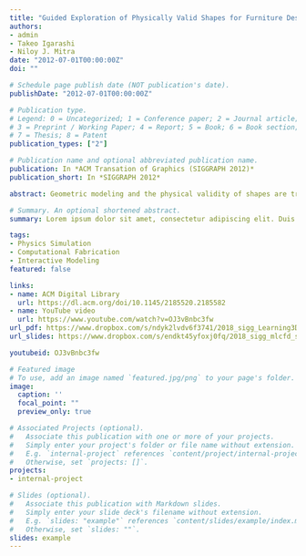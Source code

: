```yaml
---
title: "Guided Exploration of Physically Valid Shapes for Furniture Design"
authors:
- admin
- Takeo Igarashi
- Niloy J. Mitra
date: "2012-07-01T00:00:00Z"
doi: ""

# Schedule page publish date (NOT publication's date).
publishDate: "2012-07-01T00:00:00Z"

# Publication type.
# Legend: 0 = Uncategorized; 1 = Conference paper; 2 = Journal article;
# 3 = Preprint / Working Paper; 4 = Report; 5 = Book; 6 = Book section;
# 7 = Thesis; 8 = Patent
publication_types: ["2"]

# Publication name and optional abbreviated publication name.
publication: In *ACM Transation of Graphics (SIGGRAPH 2012)*
publication_short: In *SIGGRAPH 2012*

abstract: Geometric modeling and the physical validity of shapes are traditionally considered independently. This makes creating aesthetically pleasing yet physically valid models challenging. We propose an interactive design framework for efficient and intuitive exploration of geometrically and physically valid shapes. During any geometric editing operation, the proposed system continuously visualizes the valid range of the parameter being edited. When one or more constraints are violated after an operation, the system generates multiple suggestions involving both discrete and continuous changes to restore validity. Each suggestion also comes with an editing mode that simultaneously adjusts multiple parameters in a coordinated way to maintain validity. Thus, while the user focuses on the aesthetic aspects of the design, our computational design framework helps to achieve physical realizability by providing active guidance to the user. We demonstrate our framework on plank-based furniture design with nail-joint and frictional constraints. We use our system to design a range of examples, conduct a user study, and also fabricate a physical prototype to test the validity and usefulness of the system.

# Summary. An optional shortened abstract.
summary: Lorem ipsum dolor sit amet, consectetur adipiscing elit. Duis posuere tellus ac convallis placerat. Proin tincidunt magna sed ex sollicitudin condimentum.

tags:
- Physics Simulation
- Computational Fabrication
- Interactive Modeling
featured: false

links:
- name: ACM Digital Library
  url: https://dl.acm.org/doi/10.1145/2185520.2185582
- name: YouTube video
  url: https://www.youtube.com/watch?v=OJ3vBnbc3fw
url_pdf: https://www.dropbox.com/s/ndyk2lvdv6f3741/2018_sigg_Learning3DAerodynamics.pdf
url_slides: https://www.dropbox.com/s/endkt45yfoxj0fq/2018_sigg_mlcfd_slides.pdf

youtubeid: OJ3vBnbc3fw

# Featured image
# To use, add an image named `featured.jpg/png` to your page's folder. 
image:
  caption: ''
  focal_point: ""
  preview_only: true

# Associated Projects (optional).
#   Associate this publication with one or more of your projects.
#   Simply enter your project's folder or file name without extension.
#   E.g. `internal-project` references `content/project/internal-project/index.md`.
#   Otherwise, set `projects: []`.
projects:
- internal-project

# Slides (optional).
#   Associate this publication with Markdown slides.
#   Simply enter your slide deck's filename without extension.
#   E.g. `slides: "example"` references `content/slides/example/index.md`.
#   Otherwise, set `slides: ""`.
slides: example
---
```



